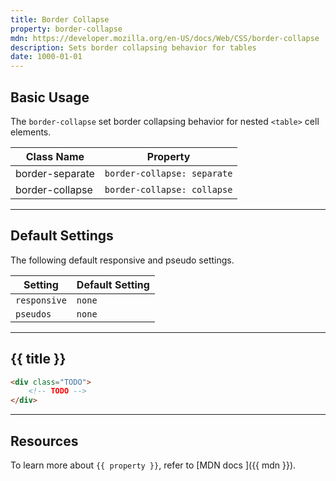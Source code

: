 ```yaml
---
title: Border Collapse
property: border-collapse
mdn: https://developer.mozilla.org/en-US/docs/Web/CSS/border-collapse
description: Sets border collapsing behavior for tables
date: 1000-01-01
---
```


## Basic Usage

The `border-collapse` set border collapsing behavior for nested `<table>` cell elements.

| Class Name      | Property                    |
| --------------- | --------------------------- |
| border-separate | `border-collapse: separate` |
| border-collapse | `border-collapse: collapse` |

---

## Default Settings

The following default responsive and pseudo settings.

| Setting      | Default Setting |
| ------------ | --------------- |
| `responsive` | `none`          |
| `pseudos`    | `none`          |

---

## {{ title }}

<div class="bg-silver-200 p-20 h-256 radius-md flex flex-wrap align-content-center">
  <!-- ... -->
</div>

```html
<div class="TODO">
	<!-- TODO -->
</div>
```

---

## Resources

To learn more about `{{ property }}`, refer to [MDN docs <i class="far fa-external-link ml-6"></i>]({{ mdn }}).
